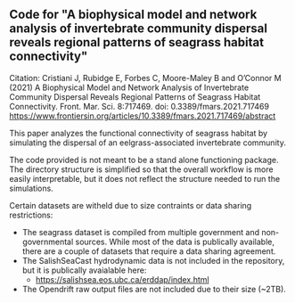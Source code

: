 ## Code for "A biophysical model and network analysis of invertebrate community dispersal reveals regional patterns of seagrass habitat connectivity"

Citation:
Cristiani J, Rubidge E, Forbes C, Moore-Maley B and O’Connor M (2021) A Biophysical Model and Network Analysis of Invertebrate Community Dispersal Reveals Regional Patterns of Seagrass Habitat Connectivity. Front. Mar. Sci. 8:717469. doi: 0.3389/fmars.2021.717469
https://www.frontiersin.org/articles/10.3389/fmars.2021.717469/abstract

This paper analyzes the functional connectivity of seagrass habitat by simulating the dispersal of an eelgrass-associated invertebrate community.

The code provided is not meant to be a stand alone functioning package. The directory structure is simplified so that the overall workflow is more easily interpretable, but it does not reflect the structure needed to run the simulations. 

Certain datasets are witheld due to size contraints or data sharing restrictions:

  - The seagrass dataset is compiled from multiple government and non-governmental sources. While most of the data is publically available, there are a couple of datasets that require a data sharing agreement.
  - The SalishSeaCast hydrodynamic data is not included in the repository, but it is publically avaialable here:
    - https://salishsea.eos.ubc.ca/erddap/index.html
  - The Opendrift raw output files are not included due to their size (~2TB).